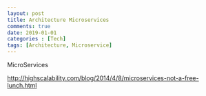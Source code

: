 ```yaml
---
layout: post
title: Architecture Microservices
comments: true    
date: 2019-01-01
categories : [Tech]
tags: [Architecture, Microservice]
---
```


MicroServices

http://highscalability.com/blog/2014/4/8/microservices-not-a-free-lunch.html